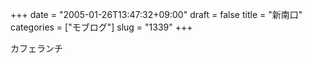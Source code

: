 +++
date = "2005-01-26T13:47:32+09:00"
draft = false
title = "新南口"
categories = ["モブログ"]
slug = "1339"
+++

<script type="text/javascript" src="http://ieiriblog.jugem.cc/?js=4116"></script>
カフェランチ
